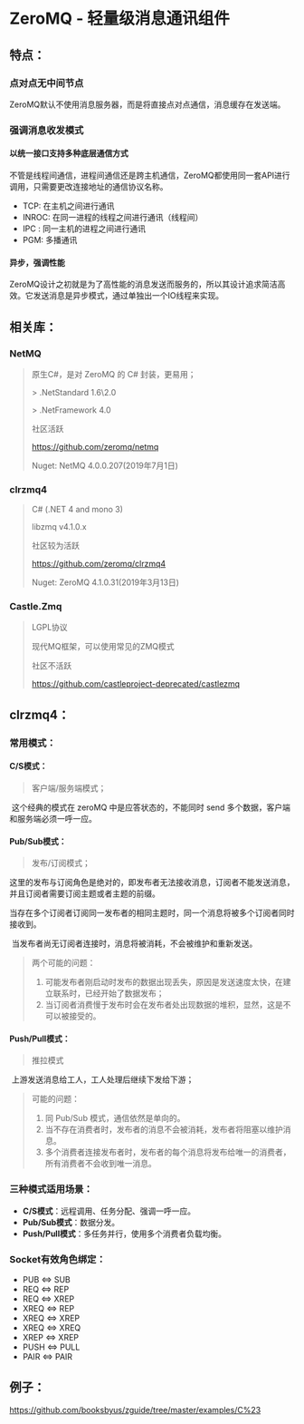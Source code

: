 # ZeroMQ - 轻量级消息通讯组件

## 特点：

### **点对点无中间节点**

​	ZeroMQ默认不使用消息服务器，而是将直接点对点通信，消息缓存在发送端。

### **强调消息收发模式**

#### **以统一接口支持多种底层通信方式**

​	不管是线程间通信，进程间通信还是跨主机通信，ZeroMQ都使用同一套API进行调用，只需要更改连接地址的通信协议名称。

- TCP: 在主机之间进行通讯
- INROC: 在同一进程的线程之间进行通讯（线程间）
- IPC : 同一主机的进程之间进行通讯
- PGM: 多播通讯

#### **异步，强调性能**

​	ZeroMQ设计之初就是为了高性能的消息发送而服务的，所以其设计追求简洁高效。它发送消息是异步模式，通过单独出一个IO线程来实现。



## 相关库：

### NetMQ

> 原生C#，是对 ZeroMQ 的 C# 封装，更易用；
>
> \> .NetStandard 1.6\2.0
>
> \> .NetFramework 4.0
>
> 社区活跃
>
> https://github.com/zeromq/netmq
>
> Nuget: NetMQ 4.0.0.207(2019年7月1日)



### clrzmq4

> C#  (.NET 4 and mono 3)
>
> libzmq v4.1.0.x
>
> 社区较为活跃
>
> https://github.com/zeromq/clrzmq4
>
> Nuget: ZeroMQ 4.1.0.31(2019年3月13日)



### Castle.Zmq

> LGPL协议
>
> 现代MQ框架，可以使用常见的ZMQ模式
>
> 社区不活跃
>
> https://github.com/castleproject-deprecated/castlezmq



## clrzmq4：

### 常用模式：

#### C/S模式：

> 客户端/服务端模式；

​	这个经典的模式在 zeroMQ 中是应答状态的，不能同时 send 多个数据，客户端和服务端必须一呼一应。



#### Pub/Sub模式：

> 发布/订阅模式；

​	这里的发布与订阅角色是绝对的，即发布者无法接收消息，订阅者不能发送消息，并且订阅者需要订阅主题或者主题的前缀。

​	当存在多个订阅者订阅同一发布者的相同主题时，同一个消息将被多个订阅者同时接收到。

​	当发布者尚无订阅者连接时，消息将被消耗，不会被维护和重新发送。

> 两个可能的问题：
>
> 1. 可能发布者刚启动时发布的数据出现丢失，原因是发送速度太快，在建立联系时，已经开始了数据发布；
> 2. 当订阅者消费慢于发布时会在发布者处出现数据的堆积，显然，这是不可以被接受的。



#### Push/Pull模式：

> 推拉模式

​	上游发送消息给工人，工人处理后继续下发给下游；

> 可能的问题：
>
> 1. 同 Pub/Sub 模式，通信依然是单向的。
> 2. 当不存在消费者时，发布者的消息不会被消耗，发布者将阻塞以维护消息。
> 3. 多个消费者连接发布者时，发布者的每个消息将发布给唯一的消费者，所有消费者不会收到唯一消息。



### 三种模式适用场景：

- **C/S模式**：远程调用、任务分配、强调一呼一应。
- **Pub/Sub模式**：数据分发。
- **Push/Pull模式**：多任务并行，使用多个消费者负载均衡。



### Socket有效角色绑定：

- PUB <=> SUB
- REQ <=> REP
- REQ <=> XREP
- XREQ <=> REP
- XREQ <=> XREP
- XREQ <=> XREQ
- XREP <=> XREP
- PUSH <=> PULL
- PAIR <=> PAIR



## 例子：

https://github.com/booksbyus/zguide/tree/master/examples/C%23